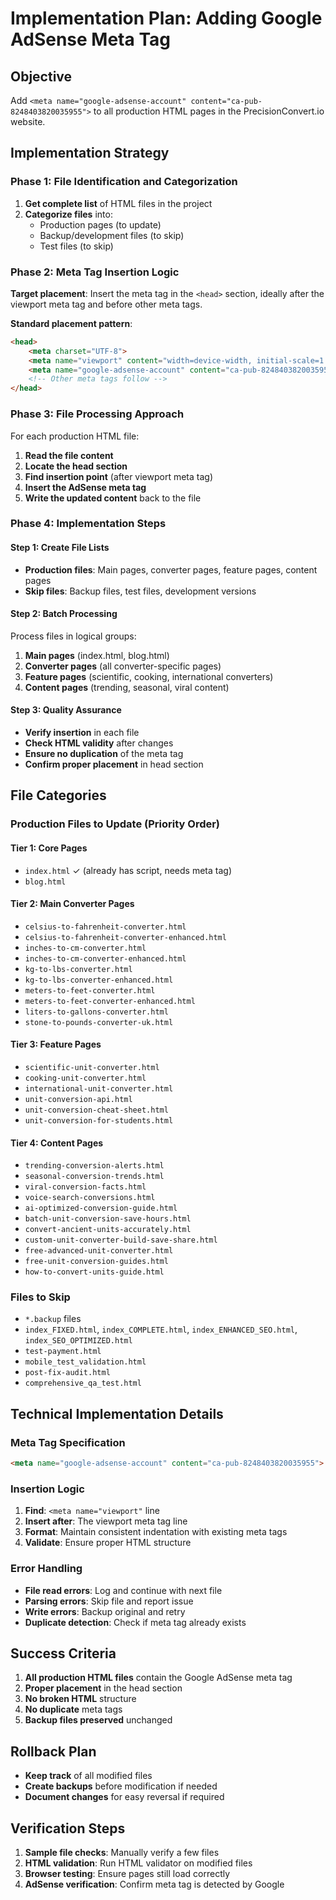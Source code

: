 # Implementation Plan: Adding Google AdSense Meta Tag

## Objective
Add `<meta name="google-adsense-account" content="ca-pub-8248403820035955">` to all production HTML pages in the PrecisionConvert.io website.

## Implementation Strategy

### Phase 1: File Identification and Categorization
1. **Get complete list** of HTML files in the project
2. **Categorize files** into:
   - Production pages (to update)
   - Backup/development files (to skip)
   - Test files (to skip)

### Phase 2: Meta Tag Insertion Logic
**Target placement**: Insert the meta tag in the `<head>` section, ideally after the viewport meta tag and before other meta tags.

**Standard placement pattern**:
```html
<head>
    <meta charset="UTF-8">
    <meta name="viewport" content="width=device-width, initial-scale=1.0">
    <meta name="google-adsense-account" content="ca-pub-8248403820035955">
    <!-- Other meta tags follow -->
</head>
```

### Phase 3: File Processing Approach
For each production HTML file:
1. **Read the file content**
2. **Locate the head section**
3. **Find insertion point** (after viewport meta tag)
4. **Insert the AdSense meta tag**
5. **Write the updated content** back to the file

### Phase 4: Implementation Steps

#### Step 1: Create File Lists
- **Production files**: Main pages, converter pages, feature pages, content pages
- **Skip files**: Backup files, test files, development versions

#### Step 2: Batch Processing
Process files in logical groups:
1. **Main pages** (index.html, blog.html)
2. **Converter pages** (all converter-specific pages)
3. **Feature pages** (scientific, cooking, international converters)
4. **Content pages** (trending, seasonal, viral content)

#### Step 3: Quality Assurance
- **Verify insertion** in each file
- **Check HTML validity** after changes
- **Ensure no duplication** of the meta tag
- **Confirm proper placement** in head section

## File Categories

### Production Files to Update (Priority Order)

#### Tier 1: Core Pages
- `index.html` ✓ (already has script, needs meta tag)
- `blog.html`

#### Tier 2: Main Converter Pages
- `celsius-to-fahrenheit-converter.html`
- `celsius-to-fahrenheit-converter-enhanced.html`
- `inches-to-cm-converter.html`
- `inches-to-cm-converter-enhanced.html`
- `kg-to-lbs-converter.html`
- `kg-to-lbs-converter-enhanced.html`
- `meters-to-feet-converter.html`
- `meters-to-feet-converter-enhanced.html`
- `liters-to-gallons-converter.html`
- `stone-to-pounds-converter-uk.html`

#### Tier 3: Feature Pages
- `scientific-unit-converter.html`
- `cooking-unit-converter.html`
- `international-unit-converter.html`
- `unit-conversion-api.html`
- `unit-conversion-cheat-sheet.html`
- `unit-conversion-for-students.html`

#### Tier 4: Content Pages
- `trending-conversion-alerts.html`
- `seasonal-conversion-trends.html`
- `viral-conversion-facts.html`
- `voice-search-conversions.html`
- `ai-optimized-conversion-guide.html`
- `batch-unit-conversion-save-hours.html`
- `convert-ancient-units-accurately.html`
- `custom-unit-converter-build-save-share.html`
- `free-advanced-unit-converter.html`
- `free-unit-conversion-guides.html`
- `how-to-convert-units-guide.html`

### Files to Skip
- `*.backup` files
- `index_FIXED.html`, `index_COMPLETE.html`, `index_ENHANCED_SEO.html`, `index_SEO_OPTIMIZED.html`
- `test-payment.html`
- `mobile_test_validation.html`
- `post-fix-audit.html`
- `comprehensive_qa_test.html`

## Technical Implementation Details

### Meta Tag Specification
```html
<meta name="google-adsense-account" content="ca-pub-8248403820035955">
```

### Insertion Logic
1. **Find**: `<meta name="viewport"` line
2. **Insert after**: The viewport meta tag line
3. **Format**: Maintain consistent indentation with existing meta tags
4. **Validate**: Ensure proper HTML structure

### Error Handling
- **File read errors**: Log and continue with next file
- **Parsing errors**: Skip file and report issue
- **Write errors**: Backup original and retry
- **Duplicate detection**: Check if meta tag already exists

## Success Criteria
1. **All production HTML files** contain the Google AdSense meta tag
2. **Proper placement** in the head section
3. **No broken HTML** structure
4. **No duplicate** meta tags
5. **Backup files preserved** unchanged

## Rollback Plan
- **Keep track** of all modified files
- **Create backups** before modification if needed
- **Document changes** for easy reversal if required

## Verification Steps
1. **Sample file checks**: Manually verify a few files
2. **HTML validation**: Run HTML validator on modified files
3. **Browser testing**: Ensure pages still load correctly
4. **AdSense verification**: Confirm meta tag is detected by Google